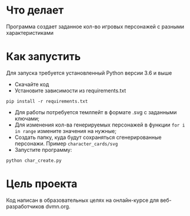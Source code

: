 # Что делает
Программа создает заданное кол-во игровых персонажей с разными характеристиками

# Как запустить
Для запуска требуется установленный Python версии 3.6 и выше

- Скачайте код
- Установите зависимости из requirements.txt
```
pip install -r requirements.txt
```

- Для работы потребуется темлпейт в формате .svg с заданными ключами;
- Для изменения кол-ва генерируемых персонажей в функции ```for i in range``` измените значения на нужные;
- Создать папку, куда будут сохраняться сгенерированные персонажи. Пример ```character_cards/svg```
- Запустите программу:
```
python char_create.py
```
# Цель проекта

Код написан в образовательных целях на онлайн-курсе для веб-разработчиков dvmn.org.

